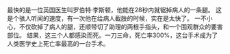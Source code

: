 最快的是一位英国医生叫罗伯特·李斯顿，他能在28秒内就锯掉病人的一条腿。
这是个骇人听闻的速度，有一次他在给病人截肢的时候，实在是太快了。
一不小心，不仅砍掉了病人的腿，还顺带切了助理的两根手指头，和一个围观群众的要害部位。
结果，这三个人都感染而死。一刀三命，死亡率300%，这台手术成为了人类医学史上死亡率最高的一台手术。
